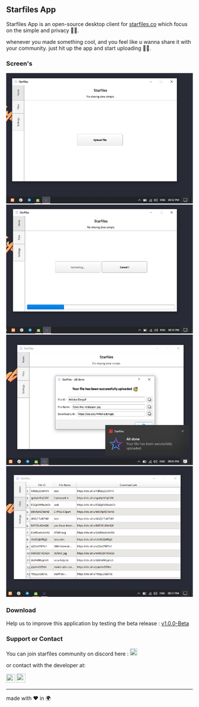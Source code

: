 ## Starfiles App

Starfiles App is an open-source desktop client for [starfiles.co](https://starfiles.co) which focus on the simple and privacy 🕴🏽.

whenever you made something cool, and you feel like u wanna share it with your community.
just hit up the app and start uploading 🤝🏽.

### Screen's
<img src="./1.png" />
<img src="./2.png" />
<img src="./3.png" />
<img src="./4.png" />

### Download

Help us to improve this application by testing the beta release : [v1.0.0-Beta](https://github.com/Lil-Nickel/StarfilesApp/releases/tag/v1.0.0)

### Support or Contact
You can join starfiles community on discord here : <a href="https://discord.gg/JFvfPfJ" alt="Starfiles discord server" title="Starfiles discord server"><img src="https://vignette.wikia.nocookie.net/spartaremix/images/e/ec/Discord-new-logo.png" width="20" height="20"></a>

or contact with the developer at:
<p align="left">
  <a href="https://vk.com/anasybal" alt="Vk account" title="Vk account"><img src="https://s3.amazonaws.com/freebiesupply/large/2x/vk-logo-transparent.png" width="24" height="24"></a>
  <a href="mailto:anasybal@vk.com" alt="E-mail" title="E-mail"><img src="http://www.newdesignfile.com/postpic/2011/12/email-logo-transparent_230768.png" width="24" height="25"></a>
</p>
<hr />
made with ❤ in 🌍
